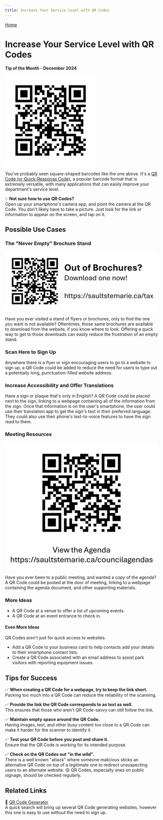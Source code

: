 ```yaml
---
title: Increase Your Service Level with QR Codes
---
```


[Home](https://cityssm.github.io/tip-of-the-month/)

# Increase Your Service Level with QR Codes

**Tip of the Month - December 2024**

![Sault Ste. Marie Contact Us QR Code](saultstemarieContactUs.png)

You've probably seen square-shaped barcodes like the one above.
It's a [QR Code (or Quick-Response Code)](https://en.wikipedia.org/wiki/QR_code),
a popular barcode format that is extremely versatile,
with many applications that can easily improve your department's service level.

💡 **Not sure how to use QR Codes?**<br />
Open up your smartphone's camera app, and point the camera at the QR Code.
You don't likely have to take a picture. Just look for the link or information to appear on the screen,
and tap on it.

## Possible Use Cases

### The "Never Empty" Brochure Stand

![Empty Tax Brochure Stand](taxBrochures.png)

Have you ever visited a stand of flyers or brochures, only to find the one you want is not available?
Oftentimes, those same brochures are available to download from the website, if you know where to look.
Offering a quick way to get to those downloads can easily reduce the frustration of an empty stand.

### Scan Here to Sign Up

Anywhere there is a flyer or sign encouraging users to go to a website to sign up,
a QR Code could be added to reduce the need for users to type out a potentially long, punctuation-filled
website address.

### Increase Accessibility and Offer Translations

Have a sign or plaque that's only in English?
A QR Code could be placed next to the sign, linking to a webpage containing all of the information from the sign.
Once that information is on the user's smartphone, the user could use their translation app
to get the sign's text in their preferred language.
They could also use their phone's text-to-voice features to have the sign read to them.

### Meeting Resources

![Council Agendas](councilAgendas.png)

Have you ever been to a public meeting, and wanted a copy of the agenda?
A QR Code could be posted at the door of meeting, linking to a webpage containing the agenda document,
and other supporting materials.

### More Ideas

- A QR Code at a venue to offer a list of upcoming events.
- A QR Code at an event entrance to check in.

#### Even More Ideas

QR Codes aren't just for quick access to websites.

- Add a QR Code to your business card to help contacts add your details to their smartphone contact lists.
- Create a QR Code associated with an email address to assist park visitors with reporting equipment issues.

## Tips for Success

✅ **When creating a QR Code for a webpage, try to keep the link short.**<br />
Packing too much into a QR Code can reduce the reliability of the scanning.

✅ **Provide the link the QR Code corresponds to as text as well.**<br />
This ensures that those who aren't QR Code-savvy can still follow the link.

✅ **Maintain empty space around the QR Code.**<br />
Having images, text, and other busy content too close to a QR Code
can make it harder for the scanner to identify it.

✅ **Test your QR Code before you post and share it.**<br />
Ensure that the QR Code is working for its intended purpose.

✅ **Check on the QR Codes out "in the wild".**<br />
There is a well known "attack" where someone malicious sticks an alternative QR Code on top of a legitimate one
to redirect unsuspecting users to an alternate website. 😡
QR Codes, especially ones on public signage, should be checked regularly.

## Related Links

🔗 [QR Code Generator](https://www.qr-code-generator.com/)<br />
A quick search will bring up several QR Code generating websites,
however this one is easy to use without the need to sign up.